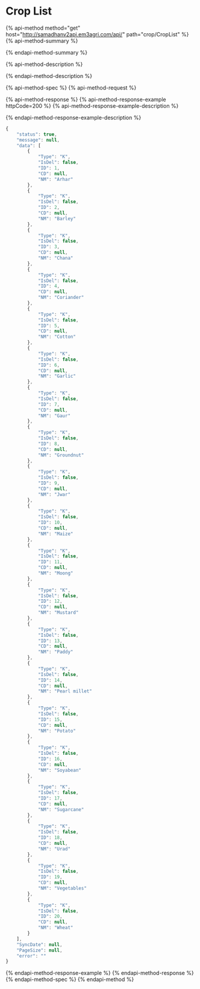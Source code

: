 # Crop List

{% api-method method="get" host="http://samadhanv2api.em3agri.com/api/" path="crop/CropList" %}
{% api-method-summary %}

{% endapi-method-summary %}

{% api-method-description %}

{% endapi-method-description %}

{% api-method-spec %}
{% api-method-request %}

{% api-method-response %}
{% api-method-response-example httpCode=200 %}
{% api-method-response-example-description %}

{% endapi-method-response-example-description %}

```javascript
{
    "status": true,
    "message": null,
    "data": [
        {
            "Type": "K",
            "IsDel": false,
            "ID": 1,
            "CD": null,
            "NM": "Arhar"
        },
        {
            "Type": "K",
            "IsDel": false,
            "ID": 2,
            "CD": null,
            "NM": "Barley"
        },
        {
            "Type": "K",
            "IsDel": false,
            "ID": 3,
            "CD": null,
            "NM": "Chana"
        },
        {
            "Type": "K",
            "IsDel": false,
            "ID": 4,
            "CD": null,
            "NM": "Coriander"
        },
        {
            "Type": "K",
            "IsDel": false,
            "ID": 5,
            "CD": null,
            "NM": "Cotton"
        },
        {
            "Type": "K",
            "IsDel": false,
            "ID": 6,
            "CD": null,
            "NM": "Garlic"
        },
        {
            "Type": "K",
            "IsDel": false,
            "ID": 7,
            "CD": null,
            "NM": "Gaur"
        },
        {
            "Type": "K",
            "IsDel": false,
            "ID": 8,
            "CD": null,
            "NM": "Groundnut"
        },
        {
            "Type": "K",
            "IsDel": false,
            "ID": 9,
            "CD": null,
            "NM": "Jwar"
        },
        {
            "Type": "K",
            "IsDel": false,
            "ID": 10,
            "CD": null,
            "NM": "Maize"
        },
        {
            "Type": "K",
            "IsDel": false,
            "ID": 11,
            "CD": null,
            "NM": "Moong"
        },
        {
            "Type": "K",
            "IsDel": false,
            "ID": 12,
            "CD": null,
            "NM": "Mustard"
        },
        {
            "Type": "K",
            "IsDel": false,
            "ID": 13,
            "CD": null,
            "NM": "Paddy"
        },
        {
            "Type": "K",
            "IsDel": false,
            "ID": 14,
            "CD": null,
            "NM": "Pearl millet"
        },
        {
            "Type": "K",
            "IsDel": false,
            "ID": 15,
            "CD": null,
            "NM": "Potato"
        },
        {
            "Type": "K",
            "IsDel": false,
            "ID": 16,
            "CD": null,
            "NM": "Soyabean"
        },
        {
            "Type": "K",
            "IsDel": false,
            "ID": 17,
            "CD": null,
            "NM": "Sugarcane"
        },
        {
            "Type": "K",
            "IsDel": false,
            "ID": 18,
            "CD": null,
            "NM": "Urad"
        },
        {
            "Type": "K",
            "IsDel": false,
            "ID": 19,
            "CD": null,
            "NM": "Vegetables"
        },
        {
            "Type": "K",
            "IsDel": false,
            "ID": 20,
            "CD": null,
            "NM": "Wheat"
        }
    ],
    "SyncDate": null,
    "PageSize": null,
    "error": ""
}
```
{% endapi-method-response-example %}
{% endapi-method-response %}
{% endapi-method-spec %}
{% endapi-method %}




